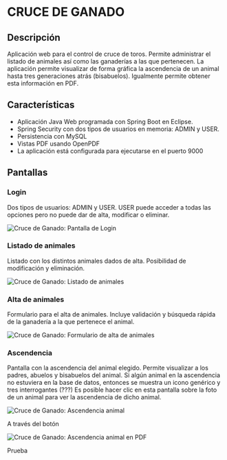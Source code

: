 # CRUCE DE GANADO

## Descripción

Aplicación web para el control de cruce de toros. Permite administrar el listado de animales así como las ganaderías a las que pertenecen. La aplicación permite visualizar de forma gráfica la ascendencia de un animal hasta tres generaciones atrás (bisabuelos). Igualmente permite obtener esta información en PDF.

## Características

- Aplicación Java Web programada con Spring Boot en Eclipse.
- Spring Security con dos tipos de usuarios en memoria: ADMIN y USER.
- Persistencia con MySQL
- Vistas PDF usando OpenPDF
- La aplicación está configurada para ejecutarse en el puerto 9000

## Pantallas

### Login

Dos tipos de usuarios: ADMIN y USER. USER puede acceder a todas las opciones pero no puede dar de alta, modificar o eliminar.

![Cruce de Ganado: Pantalla de Login](https://ejerciciosmesa.com/images/cruce-ganado/login.png)

### Listado de animales

Listado con los distintos animales dados de alta. Posibilidad de modificación y eliminación.

![Cruce de Ganado: Listado de animales](https://ejerciciosmesa.com/images/cruce-ganado/listado_animales.png)

### Alta de animales

Formulario para el alta de animales. Incluye validación y búsqueda rápida de la ganadería a la que pertenece el animal.

![Cruce de Ganado: Formulario de alta de animales](https://ejerciciosmesa.com/images/cruce-ganado/alta_animal.png)

### Ascendencia

Pantalla con la ascendencia del animal elegido. Permite visualizar a los padres, abuelos y bisabuelos del animal.
Si algún animal en la ascendencia no estuviera en la base de datos, entonces se muestra un icono genérico y tres interrogantes (???)
Es posible hacer clic en esta pantalla sobre la foto de un animal para ver la ascendencia de dicho animal.

![Cruce de Ganado: Ascendencia animal](https://ejerciciosmesa.com/images/cruce-ganado/ascendencia.png)

A través del botón 

![Cruce de Ganado: Ascendencia animal en PDF](https://ejerciciosmesa.com/images/cruce-ganado/ascendencia_pdf.png)

Prueba


